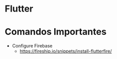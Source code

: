 # Flutter


# Comandos Importantes

- Configure Firebase
    - https://fireship.io/snippets/install-flutterfire/
    
